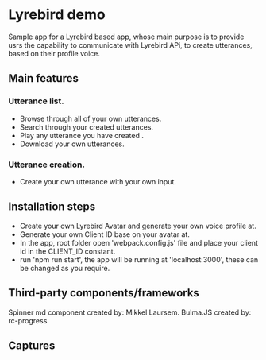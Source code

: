 # Lyrebird demo
Sample app for a Lyrebird based app, whose main purpose is to provide usrs the capability to communicate with Lyrebird APi, to create utterances,
based on their profile voice.

## Main features


### Utterance list.

* Browse through all of your own utterances.
* Search through your created utterances.
* Play any utterance you have created .
* Download your own utterances.

### Utterance creation.

* Create your own utterance with your own input.

## Installation steps

* Create your own Lyrebird Avatar and generate your own voice profile at.
* Generate your own Client ID base on your avatar at.
* In the app, root folder open 'webpack.config.js' file and place your client id in the CLIENT_ID constant.
* run 'npm run start', the app will be running at 'localhost:3000', these can be changed as you require.


## Third-party components/frameworks

Spinner md component created by: Mikkel Laursem.
Bulma.JS created by:
rc-progress

## Captures
